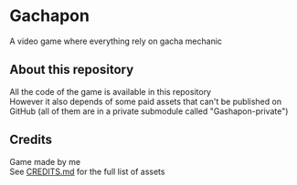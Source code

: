 # Gachapon
A video game where everything rely on gacha mechanic

## About this repository
All the code of the game is available in this repository<br/>
However it also depends of some paid assets that can't be published on GitHub (all of them are in a private submodule called "Gashapon-private")

## Credits
Game made by me<br/>
See [CREDITS.md](CREDITS.md) for the full list of assets